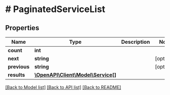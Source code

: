 # # PaginatedServiceList

## Properties

Name | Type | Description | Notes
------------ | ------------- | ------------- | -------------
**count** | **int** |  |
**next** | **string** |  | [optional]
**previous** | **string** |  | [optional]
**results** | [**\OpenAPI\Client\Model\Service[]**](Service.md) |  |

[[Back to Model list]](../../README.md#models) [[Back to API list]](../../README.md#endpoints) [[Back to README]](../../README.md)
